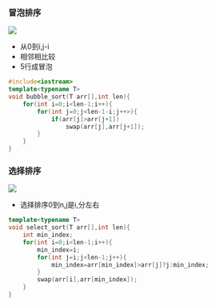 
### 冒泡排序
![](https://www.runoob.com/wp-content/uploads/2019/03/bubbleSort.gif)

+ 从0到i,j-i
+ 相邻相比较
+ 5行成冒泡

```c++
#include<iostream>
template<typename T>
void bubble_sort(T arr[],int len){
    for(int i=0;i<len-1;i++){
        for(int j=0;j<len-1-i;j++>){
            if(arr[j]>arr[j+1])
                swap(arr[j],arr[j+1]);
        }
    }
}
```

### 选择排序
![](https://www.runoob.com/wp-content/uploads/2019/03/selectionSort.gif)
+ 选择排序0到n,j是i,分左右
```c++
template<typename T>
void select_sort(T arr[],int len){
    int min_index;
    for(int i=0;i<len-1;i++){
        min_index=i;
        for(int j=i;j<len-1;j++){
            min_index=arr[min_index]>arr[j]?j:min_index;
        }
        swap(arr[i],arr[min_index]);
    }
}
```





